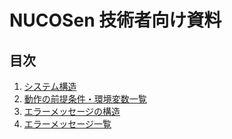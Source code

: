 # NUCOSen 技術者向け資料

## 目次

1. [システム構造](systems.md)
2. [動作の前提条件・環境変数一覧](config.md)
3. [エラーメッセージの構造](errorMessage.md)
4. [エラーメッセージ一覧](troubleShooting.md)
